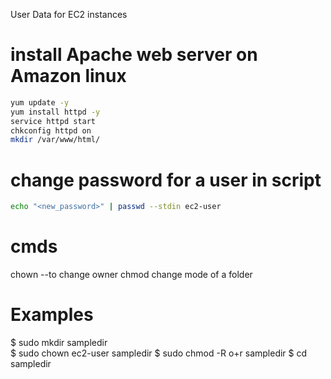 User Data for EC2 instances
# install Apache web server on Amazon linux
```bash
yum update -y
yum install httpd -y
service httpd start
chkconfig httpd on
mkdir /var/www/html/

```
# change password for a user in script
```bash
echo "<new_password>" | passwd --stdin ec2-user
```




# cmds

chown --to change owner 
chmod change mode of a folder

# Examples
$  sudo mkdir sampledir  
$  sudo chown  ec2-user sampledir
$  sudo chmod -R o+r sampledir
$  cd sampledir
